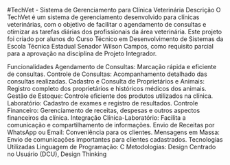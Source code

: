 #TechVet - Sistema de Gerenciamento para Clínica Veterinária
Descrição
O TechVet é um sistema de gerenciamento desenvolvido para clínicas veterinárias, com o objetivo de facilitar o agendamento de consultas e otimizar as tarefas diárias dos profissionais da área veterinária. Este projeto foi criado por alunos do Curso Técnico em Desenvolvimento de Sistemas da Escola Técnica Estadual Senador Wilson Campos, como requisito parcial para a aprovação na disciplina de Projeto Integrador.

Funcionalidades
Agendamento de Consultas: Marcação rápida e eficiente de consultas.
Controle de Consultas: Acompanhamento detalhado das consultas realizadas.
Cadastro e Consulta de Proprietários e Animais: Registro completo dos proprietários e históricos médicos dos animais.
Gestão de Estoque: Controle eficiente dos produtos utilizados na clínica.
Laboratório: Cadastro de exames e registro de resultados.
Controle Financeiro: Gerenciamento de receitas, despesas e outros aspectos financeiros da clínica.
Integração Clínica-Laboratório: Facilita a comunicação e compartilhamento de informações.
Envio de Receitas por WhatsApp ou Email: Conveniência para os clientes.
Mensagens em Massa: Envio de comunicações importantes para clientes cadastrados.
Tecnologias Utilizadas
Linguagem de Programação: C
Metodologias: Design Centrado no Usuário (DCU), Design Thinking
